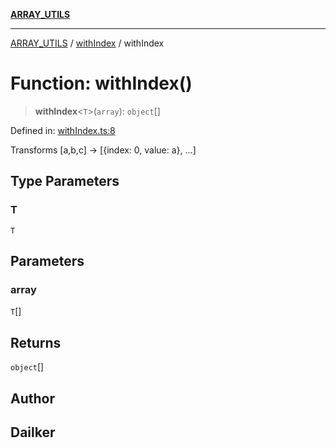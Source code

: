 [**ARRAY_UTILS**](../../README.md)

***

[ARRAY_UTILS](../../README.md) / [withIndex](../README.md) / withIndex

# Function: withIndex()

> **withIndex**\<`T`\>(`array`): `object`[]

Defined in: [withIndex.ts:8](https://github.com/dailker/everyutil/blob/483b8bac7542bbca68c14daba34579f97fabc512/src/array/withIndex.ts#L8)

Transforms [a,b,c] → [{index: 0, value: a}, ...]

## Type Parameters

### T

`T`

## Parameters

### array

`T`[]

## Returns

`object`[]

## Author

## Dailker
